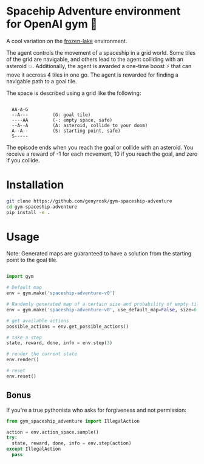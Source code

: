 # Spacehip Adventure environment for OpenAI gym 🚀

A cool variation on the [frozen-lake](https://gym.openai.com/envs/FrozenLake-v0/) environment.

The agent controls the movement of a spaceship in a grid world.
Some tiles of the grid are navigable, and others lead to the agent colliding with an asteroid 💥.
Additionally, the agent is awarded a one-time boost ⚡ that can move it accross 4 tiles in one go.
The agent is rewarded for finding a navigable path to a goal tile.

The space is described using a grid like the following:

```

  AA-A-G
  --A---         (G: goal tile)
  ----AA         (-: empty space, safe)
  --A--A         (A: asteroid, collide to your doom)
  A--A--         (S: starting point, safe)
  S-----

```

The episode ends when you reach the goal or collide with an asteroid.
You receive a reward of -1 for each movement, 10 if you reach the goal, and zero if you collide.


# Installation

```bash
git clone https://github.com/genyrosk/gym-spaceship-adventure
cd gym-spaceship-adventure
pip install -e .
```

# Usage

Note: Generated maps are guaranteed to have a solution from the starting point to the goal tile.

```python

import gym

# Default map
env = gym.make('spaceship-adventure-v0')

# Randomly generated map of a certain size and probability of empty tile `p`
env = gym.make('spaceship-adventure-v0', use_default_map=False, size=6, p=0.7)

# get available actions
possible_actions = env.get_possible_actions()

# take a step
state, reward, done, info = env.step(3)

# render the current state
env.render()

# reset
env.reset()

```

## Bonus

If you're a true pythonista who asks for forgiveness and not permission:

```python
from gym_spaceship_adventure import IllegalAction

action = env.action_space.sample()
try:
  state, reward, done, info = env.step(action)
except IllegalAction
  pass

```
